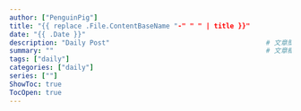 ```yaml
---
author: ["PenguinPig"]
title: "{{ replace .File.ContentBaseName "-" " " | title }}"
date: "{{ .Date }}"
description: "Daily Post"                                       # 文章簡易描述(顯示在文章最上頭文件標題之前)
summary: ""                                                     # 文章概要    (顯示在首頁供快速查看)
tags: ["daily"]
categories: ["daily"]
series: [""]
ShowToc: true
TocOpen: true
---
```

